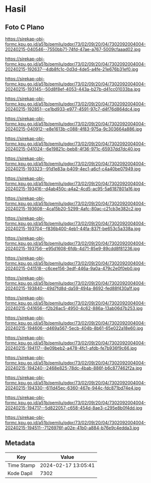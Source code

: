 # Hasil

## Foto C Plano

https://sirekap-obj-formc.kpu.go.id/a51b/pemilu/pdpr/73/02/09/20/04/7302092004004-20240215-040546--7550bb71-74fd-47ae-a767-5009cfaaad02.jpg

https://sirekap-obj-formc.kpu.go.id/a51b/pemilu/pdpr/73/02/09/20/04/7302092004004-20240215-192637--4db8fc1c-0d3d-4de5-a4fe-21e676b31ef0.jpg

https://sirekap-obj-formc.kpu.go.id/a51b/pemilu/pdpr/73/02/09/20/04/7302092004004-20240215-193145--50d8f8ef-4053-443a-b27b-d41cc01033ba.jpg

https://sirekap-obj-formc.kpu.go.id/a51b/pemilu/pdpr/73/02/09/20/04/7302092004004-20240215-192851--ce1bd933-e977-4591-97c7-d4f76d864dc4.jpg

https://sirekap-obj-formc.kpu.go.id/a51b/pemilu/pdpr/73/02/09/20/04/7302092004004-20240215-040912--e8e1613b-c088-4f83-975a-9c303664a886.jpg

https://sirekap-obj-formc.kpu.go.id/a51b/pemilu/pdpr/73/02/09/20/04/7302092004004-20240215-041024--6e19821c-beb8-4f36-971c-65937dd7dc40.jpg

https://sirekap-obj-formc.kpu.go.id/a51b/pemilu/pdpr/73/02/09/20/04/7302092004004-20240215-193323--91d1e83a-b409-4ec1-a6cf-c4a40be07949.jpg

https://sirekap-obj-formc.kpu.go.id/a51b/pemilu/pdpr/73/02/09/20/04/7302092004004-20240215-193416--d4ab450c-a4a2-4cd5-ac95-5a6187801a16.jpg

https://sirekap-obj-formc.kpu.go.id/a51b/pemilu/pdpr/73/02/09/20/04/7302092004004-20240215-193608--4ca15b20-5299-4afc-80ac-c21cb3e382c2.jpg

https://sirekap-obj-formc.kpu.go.id/a51b/pemilu/pdpr/73/02/09/20/04/7302092004004-20240215-193704--f836b400-4eb1-44fa-837f-be653c5a338a.jpg

https://sirekap-obj-formc.kpu.go.id/a51b/pemilu/pdpr/73/02/09/20/04/7302092004004-20240215-193756--e95d1608-6fdb-4d71-85e9-89cdd8f81236.jpg

https://sirekap-obj-formc.kpu.go.id/a51b/pemilu/pdpr/73/02/09/20/04/7302092004004-20240215-041518--c6cee156-3edf-446a-9a0a-479c2e0f0eb0.jpg

https://sirekap-obj-formc.kpu.go.id/a51b/pemilu/pdpr/73/02/09/20/04/7302092004004-20240215-193840--49d7fd8d-da59-494a-8692-fed88f430a1f.jpg

https://sirekap-obj-formc.kpu.go.id/a51b/pemilu/pdpr/73/02/09/20/04/7302092004004-20240215-041656--f2b26ac5-4950-4c62-886a-13ab06d7b253.jpg

https://sirekap-obj-formc.kpu.go.id/a51b/pemilu/pdpr/73/02/09/20/04/7302092004004-20240215-194606--d469a567-5ecb-404b-8b61-65e022a18e60.jpg

https://sirekap-obj-formc.kpu.go.id/a51b/pemilu/pdpr/73/02/09/20/04/7302092004004-20240215-194117--8e09beb2-a478-4fc1-afdb-fe7b936f9c66.jpg

https://sirekap-obj-formc.kpu.go.id/a51b/pemilu/pdpr/73/02/09/20/04/7302092004004-20240215-194240--2468e825-78dc-4bab-886f-b6c877462f2a.jpg

https://sirekap-obj-formc.kpu.go.id/a51b/pemilu/pdpr/73/02/09/20/04/7302092004004-20240215-194330--611d45ec-6360-467e-944c-fdc871bd74e4.jpg

https://sirekap-obj-formc.kpu.go.id/a51b/pemilu/pdpr/73/02/09/20/04/7302092004004-20240215-194717--5d822057-c658-454d-8ae3-c295e8b0f4dd.jpg

https://sirekap-obj-formc.kpu.go.id/a51b/pemilu/pdpr/73/02/09/20/04/7302092004004-20240215-194511--7126976f-a02e-41b0-a884-b76e9c4edda3.jpg


## Metadata

| Key        | Value               |
| ---------- | ------------------- |
| Time Stamp | 2024-02-17 13:05:41 |
| Kode Dapil | 7302                |



